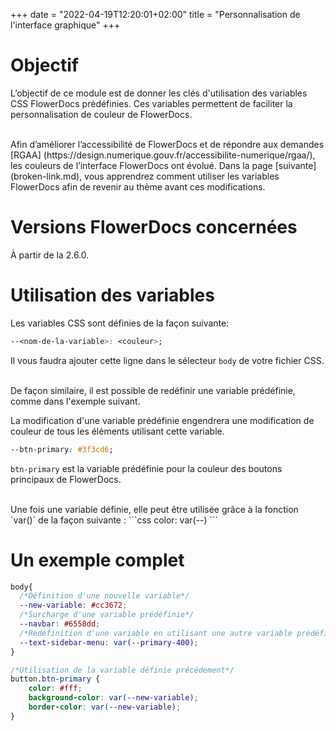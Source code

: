 +++
date = "2022-04-19T12:20:01+02:00"
title = "Personnalisation de l'interface graphique"
+++


# Objectif

L’objectif de ce module est de donner les clés d'utilisation des variables CSS FlowerDocs prédéfinies. Ces variables permettent de faciliter la personnalisation de couleur de FlowerDocs. 

<br/>
Afin d’améliorer l’accessibilité de FlowerDocs et de répondre aux demandes [RGAA] (https://design.numerique.gouv.fr/accessibilite-numerique/rgaa/), les couleurs de l’interface FlowerDocs ont évolué. Dans la page [suivante](broken-link.md), vous apprendrez comment utiliser les variables FlowerDocs afin de revenir au thème avant ces modifications.

# Versions FlowerDocs concernées

À partir de la 2.6.0.

# Utilisation des variables

Les variables CSS sont définies de la façon suivante: 
```css
--<nom-de-la-variable>: <couleur>;
```
Il vous faudra ajouter cette ligne dans le sélecteur `body` de votre fichier CSS.

<br/>
De façon similaire, il est possible de redéfinir une variable prédéfinie, comme dans l'exemple suivant.  

La modification d'une variable prédéfinie engendrera une modification de couleur de tous les éléments utilisant cette variable.
```css
--btn-primary: #3f3cd6;
```
`btn-primary` est la variable prédéfinie pour la couleur des boutons principaux de FlowerDocs.

<br/>
Une fois une variable définie, elle peut être utilisée grâce à la fonction `var()` de la façon suivante : 
```css
color: var(--<nom-de-la-variable>)
```

# Un exemple complet
```css
body{
  /*Définition d'une nouvelle variable*/
  --new-variable: #cc3672;
  /*Surcharge d'une variable prédéfinie*/
  --navbar: #6558dd;
  /*Redéfinition d'une variable en utilisant une autre variable prédéfinie*/ 
  --text-sidebar-menu: var(--primary-400);
}

/*Utilisation de la variable définie précédement*/
button.btn-primary {
    color: #fff;
    background-color: var(--new-variable);
    border-color: var(--new-variable);
}
```
